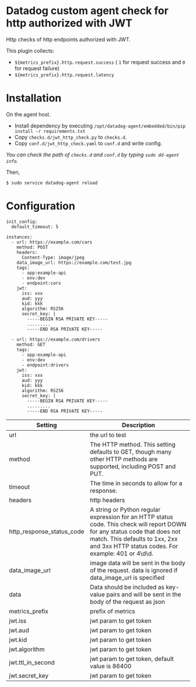 Datadog custom agent check for http authorized with JWT
===
Http checks of http endpoints authorized with JWT.

This plugin collects:
- `${metrics_prefix}.http.request.success` ( `1` for request success and `0` for request failure)
- `${metrics_prefix}.http.request.latency`

# Installation

On the agent host.
- Install dependency by executing `/opt/datadog-agent/embedded/bin/pip install -r requirements.txt`
- Copy `checks.d/jwt_http_check.py` to `checks.d`.
- Copy `conf.d/jwt_http_check.yaml` to `conf.d` and write config.

*You can check the path of `checks.d` and `conf.d` by typing `sudo dd-agent info`.*

Then,
```
$ sudo service datadog-agent reload
```


# Configuration

```
init_config:
  default_timeout: 5

instances:
  - url: https://example.com/cars
    method: POST
    headers:
      Content-Type: image/jpeg
    data_image_url: https://example.com/test.jpg
    tags:
      - app:example-api
      - env:dev
      - endpoint:cars
    jwt:
      iss: xxx
      aud: yyy
      kid: kkk
      algorithm: RS256
      secret_key: |
        -----BEGIN RSA PRIVATE KEY-----
        .........
        -----END RSA PRIVATE KEY-----

  - url: https://example.com/drivers
    method: GET
    tags:
      - app:example-api
      - env:dev
      - endpoint:drivers
    jwt:
      iss: xxx
      aud: yyy
      kid: kkk
      algorithm: RS256
      secret_key: |
        -----BEGIN RSA PRIVATE KEY-----
        .........
        -----END RSA PRIVATE KEY-----
```

|Setting |Description|
|---|---|
|url | the url to test|
|method | The HTTP method. This setting defaults to GET, though many other HTTP methods are supported, including POST and PUT.  |
|timeout | The time in seconds to allow for a response.|
|headers | http headers|
| http_response_status_code|A string or Python regular expression for an HTTP status code. This check will report DOWN for any status code that does not match. This defaults to 1xx, 2xx and 3xx HTTP status codes. For example: 401 or 4\d\d.|
| data_image_url | image data will be sent in the body of the request. data is ignored if data_image_url is specified|
| data | Data should be included as key-value pairs and will be sent in the body of the request as json|
| metrics_prefix | prefix of metrics |
| jwt.iss | jwt param to get token |
| jwt.aud  |  jwt param to get token |
| jwt.kid  |  jwt param to get token |
| jwt.algorithm  |  jwt param to get token |
| jwt.ttl_in_second  |  jwt param to get token, default value is 86400 |
| jwt.secret_key  |  jwt param to get token |
